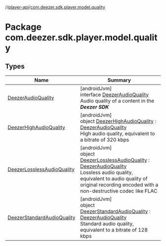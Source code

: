 //[player-api](../../index.md)/[com.deezer.sdk.player.model.quality](index.md)

# Package com.deezer.sdk.player.model.quality

## Types

| Name                                                                  | Summary                                                                                                                                                                                                                                                                           |
| --------------------------------------------------------------------- | --------------------------------------------------------------------------------------------------------------------------------------------------------------------------------------------------------------------------------------------------------------------------------- |
| [DeezerAudioQuality](-deezer-audio-quality/index.md)                  | [androidJvm]<br/>interface [DeezerAudioQuality](-deezer-audio-quality/index.md)<br/>Audio quality of a content in the **_Deezer SDK_**                                                                                                                                            |
| [DeezerHighAudioQuality](-deezer-high-audio-quality/index.md)         | [androidJvm]<br/>object [DeezerHighAudioQuality](-deezer-high-audio-quality/index.md) : [DeezerAudioQuality](-deezer-audio-quality/index.md)<br/>High audio quality, equivalent to a bitrate of 320 kbps                                                                          |
| [DeezerLosslessAudioQuality](-deezer-lossless-audio-quality/index.md) | [androidJvm]<br/>object [DeezerLosslessAudioQuality](-deezer-lossless-audio-quality/index.md) : [DeezerAudioQuality](-deezer-audio-quality/index.md)<br/>Lossless audio quality, equivalent to audio quality of original recording encoded with a non-destructive codec like FLAC |
| [DeezerStandardAudioQuality](-deezer-standard-audio-quality/index.md) | [androidJvm]<br/>object [DeezerStandardAudioQuality](-deezer-standard-audio-quality/index.md) : [DeezerAudioQuality](-deezer-audio-quality/index.md)<br/>Standard audio quality, equivalent to a bitrate of 128 kbps                                                              |
